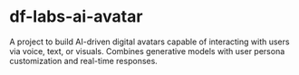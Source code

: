 # df-labs-ai-avatar
A project to build AI-driven digital avatars capable of interacting with users via voice, text, or visuals. Combines generative models with user persona customization and real-time responses.

